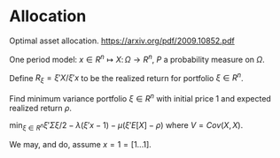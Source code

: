 # Allocation

Optimal asset allocation. https://arxiv.org/pdf/2009.10852.pdf

One period model: $x\in R^n \mapsto X\colon\Omega\to R^n$, $P$ a probability measure on $\Omega$.

Define $R_\xi = \xi'X/\xi'x$ to be the realized return for portfolio $\xi\in R^n$.

Find minimum variance portfolio $\xi\in R^n$ with initial price 1 and
expected realized return $\rho$.

$\min_{\xi\in R^n} \xi' \Sigma \xi/2 - \lambda(\xi'x - 1) - \mu(\xi' E[X] - \rho)$ where $V = Cov(X, X)$.

We may, and do, assume $x = 1 = [1 ... 1]$.


